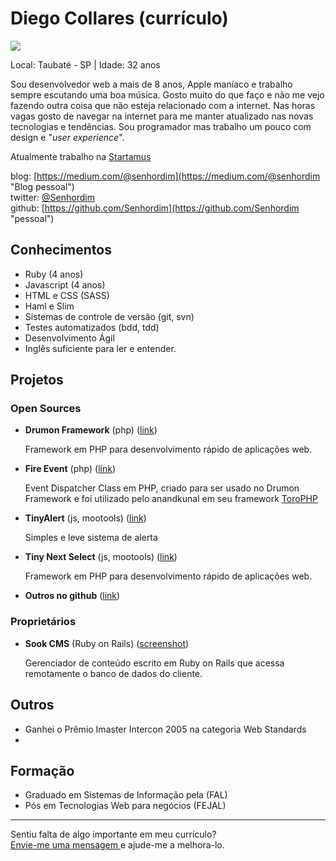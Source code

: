 # Diego Collares (currículo)

<img src="https://s.gravatar.com/avatar/f9a3243b34313b11ebc5b8a95f8a629e?s=80" />

Local: Taubaté - SP | Idade: 32 anos

Sou desenvolvedor web a mais de 8 anos, Apple maníaco e trabalho sempre escutando uma boa música. Gosto muito do que faço
e não me vejo fazendo outra coisa que não esteja relacionado com a internet. Nas horas vagas gosto de navegar na internet 
para me manter atualizado nas novas tecnologias e tendências. Sou programador mas trabalho um pouco com design e "*user experience*".

Atualmente trabalho na [Startamus](http://startamus.com.br "Link") 

blog: [https://medium.com/@senhordim](https://medium.com/@senhordim "Blog pessoal")  
twitter: [@Senhordim](http://twitter.com/Senhordim "pessoal")  
github: [https://github.com/Senhordim](https://github.com/Senhordim "pessoal") 


## Conhecimentos

* Ruby (4 anos)
* Javascript (4 anos)
* HTML e CSS (SASS)
* Haml e Slim
* Sistemas de controle de versão (git, svn)
* Testes automatizados (bdd, tdd)
* Desenvolvimento Ágil
* Inglês suficiente para ler e entender.

## Projetos

### Open Sources

* **Drumon Framework** (php) ([link](http://github.com/sook/drumon_framework "github"))  
 
   Framework em PHP para desenvolvimento rápido de aplicações web.

* **Fire Event** (php) ([link](https://github.com/danillos/fire_event "github"))  

   Event Dispatcher Class em PHP, criado para ser usado no Drumon Framework e foi utilizado pelo anandkunal em seu framework [ToroPHP](https://github.com/anandkunal/ToroPHP "github") 


* **TinyAlert** (js, mootools) ([link](http://www.danillocesar.com.br/labs/tinyalert "link"))  
 
   Simples e leve sistema de alerta


* **Tiny Next Select** (js, mootools) ([link](http://www.danillocesar.com.br/labs/tiny-next-select "link")) 

   Framework em PHP para desenvolvimento rápido de aplicações web.


* **Outros no github** ([link](https://github.com/danillos "link")) 


### Proprietários

* **Sook CMS** (Ruby on Rails) ([screenshot](https://github.com/danillos/curriculo/raw/master/images/cms_sook.jpg "foto"))  

  Gerenciador de conteúdo escrito em Ruby on Rails que acessa remotamente o banco de dados do cliente.

## Outros

* Ganhei o Prêmio Imaster Intercon 2005 na categoria Web Standards
* 

## Formação

* Graduado em Sistemas de Informação pela (FAL)
* Pós em Tecnologias Web para negócios (FEJAL)
 

--- 

  
Sentiu falta de algo importante em meu currículo?  
[Envie-me uma mensagem ](https://github.com/inbox/new/Senhordim "Envie-me uma mensagem ") e ajude-me a melhora-lo.
